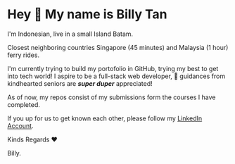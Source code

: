 # Hey 👋 My name is Billy Tan

I'm Indonesian, live in a small Island Batam.

Closest neighboring countries Singapore (45 minutes) and Malaysia (1 hour) ferry rides.

I'm currently trying to build my portofolio in GitHub, trying my best to get into tech world!
I aspire to be a full-stack web developer, 👀 guidances from kindhearted seniors are **_super duper_** appreciated!

As of now, my repos consist of my submissions form the courses I have completed.

If you up for us to get known each other, please follow my [LinkedIn Account](linkedin.com/in/billy-tan-0ba29a7a).

Kinds Regards ♥️

Billy.
